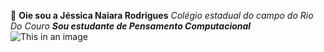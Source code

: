&#128126; 
**Oie sou a Jéssica Naiara Rodrigues**
*Colégio estadual do campo do Rio Do Couro*
***Sou estudante de Pensamento Computacional***
![This in an image](https://play.google.com/store/apps/details?id=in.vineetsirohi.htmlreader&hl=pt&gl=US)
